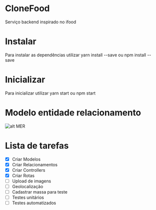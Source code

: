 # CloneFood
Serviço backend inspirado no ifood

# Instalar

Para instalar as dependências utilizar yarn install --save ou npm install --save

# Inicializar

Para inicializar utilizar yarn start ou npm start

# Modelo entidade relacionamento
![alt MER](https://i.ibb.co/Ky2LpSQ/db.png)

# Lista de tarefas

- [x] Criar Modelos
- [x] Criar Relacionamentos
- [x] Criar Controllers
- [x] Criar Rotas
- [ ] Upload de imagens
- [ ] Geolocalização
- [ ] Cadastrar massa para teste
- [ ] Testes unitários
- [ ] Testes automatizados